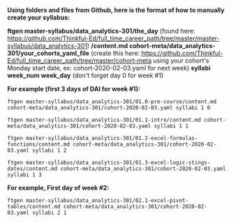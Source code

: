 **Using folders and files from Github, here is the format of how to manually create your syllabus:**


**ftgen master-syllabus/data_analytics-301/the_day** (found here: https://github.com/Thinkful-Ed/full_time_career_path/tree/master/master-syllabus/data_analytics-301) **/content.md cohort-meta/data_analytics-301/your_cohorts_yaml_file** (create this here: https://github.com/Thinkful-Ed/full_time_career_path/tree/master/cohort-meta using your cohort's Monday start date, ex: cohort-2020-02-03.yaml for next week) **syllabi week_num week_day** (don't forget day 0 for week #1)

**For example (first 3 days of DAI for week #1):**

```
ftgen master-syllabus/data_analytics-301/01.0-pre-course/content.md cohort-meta/data_analytics-301/cohort-2020-02-03.yaml syllabi 1 0

ftgen master-syllabus/data_analytics-301/01.1-intro/content.md cohort-meta/data_analytics-301/cohort-2020-02-03.yaml syllabi 1 1

ftgen master-syllabus/data_analytics-301/01.2-excel-formulas-functions/content.md cohort-meta/data_analytics-301/cohort-2020-02-03.yaml syllabi 1 2

ftgen master-syllabus/data_analytics-301/01.3-excel-logic-stings-dates/content.md cohort-meta/data_analytics-301/cohort-2020-02-03.yaml syllabi 1 3
```

**For example, First day of week #2:**

```
ftgen master-syllabus/data_analytics-301/02.1-excel-pivot-tables/content.md cohort-meta/data_analytics-301/cohort-2020-02-03.yaml syllabi 2 1
```